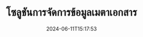 ---
############################# Static ############################
layout: "family"
date:  2024-06-11T15:17:53
draft: false

product: "Metadata"
product_tag: "metadata"

lang: th

############################# Head ############################
head_title: ".NET, Java, Node.js API และแอปจัดการข้อมูลเมตาออนไลน์โดย GroupDocs"
head_description: "API ข้อมูลเมตาของเอกสารดั้งเดิมสำหรับ C# .NET และ Java อ่าน เขียน แก้ไข และเปรียบเทียบข้อมูลเมตาของรูปแบบยอดนิยมทั้งหมด วิเคราะห์และส่งออกข้อมูลเมตา"

############################# Header ############################
title: "โซลูชันการจัดการข้อมูลเมตาเอกสาร"
description:  |
  API และแอปเพื่ออ่าน แก้ไข แทนที่ และลบข้อมูลเมตาของเอกสาร รูปภาพ และรูปแบบไฟล์อื่นๆ บนแพลตฟอร์มยอดนิยม

  เพิ่มข้อมูลเมตาดาต้าที่ซ่อนอยู่ลงในไฟล์และเอกสารธุรกิจของคุณ

  แก้ไขหรือลบข้อมูลเมตาที่แสดงอยู่แล้วในเอกสารของคุณ

  รวบรวมและวิเคราะห์ข้อมูลเกี่ยวกับเอกสารและข้อมูลเมตาของไฟล์

############################# Supported Platforms ###############################
supported_platforms:
  enable: true
  head_title: "เลือกแพลตฟอร์มของคุณ"
  title: "ความเป็นอิสระของแพลตฟอร์ม"
  description: "GroupDocs.Metadata เข้ากันได้กับระบบปฏิบัติการและเฟรมเวิร์กที่หลากหลาย:"
  details_link_title: "เรียนรู้เพิ่มเติม"

  items:
    # items loop
    - title: ".NET"
      description: GroupDocs.Metadata .NET 
      color: "blue"
      tag: "net"
      link: "/metadata/net/"
      features_link: "https://docs.groupdocs.com/metadata/net/system-requirements/"
      features:
          # features loop
          - rows: "4"
            content: |
                    .NET Core 3.0 or higher <br> .NET 5.0 or higher <br> .NET Standard 2.1
      
          # features loop
          - rows: "1"
            content: |
                    Windows <br> Linux <br> Mac OS
      
          # features loop
          - rows: "3"
            content: |
                    Microsoft Visual Studio <br> JetBrains Rider <br> Microsoft Visual Code
      
          # features loop
          - rows: "1"
            content: |
                    70+ file formats
      

    # items loop
    - title: "Java"
      description: GroupDocs.Metadata Java
      color: "red"
      tag: "java"
      link: "/metadata/java/"
      features_link: "https://docs.groupdocs.com/metadata/java/system-requirements/"
      features:
          # features loop
          - rows: "4"
            content: |
                    J2SE 7.0 or higher <br> Kotlin
      
          # features loop
          - rows: "1"
            content: |
                    Windows <br> Linux <br> Mac OS
      
          # features loop
          - rows: "3"
            content: |
                    IntelliJ IDEA <br> Eclipse <br> NetBeans
      
          # features loop
          - rows: "1"
            content: |
                    70+ file formats

    # items loop
    - title: "Node.js"
      description: GroupDocs.Metadata Node.js
      color: "green"
      tag: "nodejs-java"
      link: "/metadata/nodejs-java/"
      features_link: "https://docs.groupdocs.com/metadata/"
      features:
          # features loop
          - rows: "4"
            content: |
                    Node.js 16+ and J2SE 8.0 (1.8)+
      
          # features loop
          - rows: "1"
            content: |
                    Windows <br> Linux <br> Mac OS
      
          # features loop
          - rows: "3"
            content: |
                    Atom <br> Visual Studio Code <br> โปรแกรมแก้ไขข้อความอื่น ๆ
      
          # features loop
          - rows: "1"
            content: |
                    70+ file formats

############################# Features ###############################
features:
  enable: true
  title: "การตรวจสอบคุณสมบัติของ GroupDocs.Metadata"
  description: "โซลูชันของเราได้รับการออกแบบมาเพื่อจัดการข้อมูลเมตาในรูปแบบไฟล์ยอดนิยมมากมาย รวมถึงรูปภาพและเอกสารสำนักงาน"

  items:
    # items loop
    - icon: "protect"
      title: "ปกป้องข้อมูลทางธุรกิจ"
      content: "เพิ่มข้อมูลเมตาที่ซ่อนอยู่ให้กับไฟล์และเอกสารที่ละเอียดอ่อนของคุณ"

    # items loop
    - icon: "control"
      title: "ควบคุมข้อมูลเมตาของเอกสาร"
      content: "รวบรวมข้อมูลโดยละเอียดเกี่ยวกับข้อมูลเมตาที่มีอยู่ในเอกสาร"

    # items loop
    - icon: "manipulate"
      title: "จัดการข้อมูลเมตาดาต้า"
      content: "แก้ไขเนื้อหาหรือลบข้อมูลเมตาในรูปแบบไฟล์ที่รองรับหลายรูปแบบ"

    # items loop
    - icon: "additional"
      title: "คุณสมบัติเพิ่มเติมต่างๆ"
      content: "รับการแสดงตัวอย่างเอกสาร แยกแพ็คเกจข้อมูลเมตา ฯลฯ"

############################# Code Samples ###############################
code_samples:
  enable: true
  title: "ปกป้องเอกสารโดยใช้ข้อมูลเมตา"
  description: "GroupDocs.Metadata ตัวอย่างโค้ดการดำเนินการทั่วไป"

  items:
    # items loop
    - title: "ลบข้อมูลเมตาที่ไม่จำเป็นออกจากรูปภาพและเอกสาร"
      content: "GroupDocs.Metadata ช่วยให้คุณลบข้อมูลที่ซ่อนอยู่ออกจากไฟล์และเอกสารของคุณได้อย่างง่ายดาย คุณสามารถลบรายละเอียด เช่น เวลาและสถานที่ที่ถ่ายภาพ หรือลบข้อมูลผู้แต่งและบรรณาธิการออกจากเอกสาร Office ได้อย่างรวดเร็ว"
      samples:
          # samples loop
          - language: "C#"
            color: "blue"
            content: |
                    <code class="language-csharp" data-lang="csharp">
                        // ส่งผ่านเส้นทางไปยังเอกสารไปยังตัวสร้าง Metadata

                        using (Metadata metadata = new Metadata("source.docx"))
                        {
                            // ลบคุณสมบัติของเอกสารที่เชื่อมต่อกับผู้สร้างและบรรณาธิการ
                            var affected = metadata.RemoveProperties(
                                p => p.Tags.Contains(Tags.Person.Creator) ||
                                    p.Tags.Contains(Tags.Person.Editor);

                            // ผลลัพธ์กระบวนการลบข้อมูลเมตา
                            Console.WriteLine("Properties removed: {0}", affected);

                            // บันทึกเอกสารที่ทำความสะอาด
                            metadata.Save("result.docx");
                        }                    
                    </code>

          # samples loop
          - language: "Java"
            color: "red"
            content: |
                    <code class="language-java" data-lang="java">
                        // ส่งผ่านเส้นทางไปยังเอกสารไปยังตัวสร้าง Metadata

                        try (Metadata metadata = new Metadata("source.docx");{

                            // ลบคุณสมบัติของเอกสารที่เชื่อมต่อกับผู้สร้างและบรรณาธิการ
                            int affected = metadata.removeProperties(
                                new ContainsTagSpecification(Tags.getPerson().getCreator()).or(
                                new ContainsTagSpecification(Tags.getPerson().getEditor())));

                            // ผลลัพธ์กระบวนการลบข้อมูลเมตา
                            System.out.println(String.format("Properties removed: %s", affected));

                            // บันทึกเอกสารที่ทำความสะอาด
                            metadata.save("result.docx");
                        }

                    </code>

          # samples loop
          - language: "TypeScript"
            color: "green"
            content: |
                    <code class="language-java" data-lang="javascript">
                        // ส่งผ่านเส้นทางไปยังเอกสารไปยังตัวสร้าง Metadata

                        const metadata = new groupdocs.metadata.Metadata("source.docx");
    
                        // ลบคุณสมบัติของเอกสารที่เชื่อมต่อกับผู้สร้างและบรรณาธิการ
                        var affected = metadata.removeProperties(
                            new groupdocs.metadata.ContainsTagSpecification(groupdocs.metadata.Tags.getPerson().getCreator()).or(
                            new groupdocs.metadata.ContainsTagSpecification(groupdocs.metadata.Tags.getPerson().getEditor()))
                            );

                        // ผลลัพธ์กระบวนการลบข้อมูลเมตา
                        console.log('Properties removed: ${affected}');

                        // บันทึกเอกสารที่ทำความสะอาด
                        metadata.save("result.docx");                        

                    </code>

############################# Supported Formats ###############################
formats:
  enable: true
  title: "รองรับมากกว่า 70 รูปแบบ"
  description: "GroupDocs.Metadata ช่วยควบคุมข้อมูลเมตาในรูปแบบเอกสารและไฟล์ยอดนิยม"

############################# Metrics ###############################
metrics:
  enable: true
  title: "ความสำเร็จของ GroupDocs.Metadata"
  description: "ค้นพบตัวชี้วัดที่สำคัญของความสำเร็จของห้องสมุดของเรา"

  items:
    # items loop
    - number: "70+"
      title: "รูปแบบที่รองรับ"
      content: "GroupDocs.Metadata รองรับการจัดการข้อมูลเมตาสำหรับรูปแบบไฟล์ยอดนิยมมากกว่า 70 รูปแบบ"

    # items loop
    - number: "700k"
      title: "ดาวน์โหลด NuGet"
      content: "GroupDocs.Metadata สำหรับแพ็คเกจ .NET NuGet ถูกดาวน์โหลดมากกว่า 700,000 ครั้ง"

    # items loop
    - number: "15k"
      title: "ดาวน์โหลดมาเวน"
      content: "GroupDocs.Metadata มีการดาวน์โหลด 15,000 ครั้งบน Maven การจัดการข้อมูลเมตา Java ที่มีประสิทธิภาพ"

    # items loop
    - number: "140+"
      title: "ลูกค้ามีความสุข"
      content: "เนื่องจากบริษัทที่มีชื่อเสียงและนักพัฒนารายบุคคลชอบผลิตภัณฑ์ GroupDocs เพื่อสร้างโซลูชันที่เป็นนวัตกรรม"


############################# Customers ###############################
customers:
  enable: true
  title: "ลูกค้าที่มีความสุขของเรา"
  description: "ผลิตภัณฑ์ GroupDocs ได้รับความไว้วางใจจากลูกค้าจำนวนมากทั่วโลกและใช้ในโซลูชันทางธุรกิจที่มีการแข่งขันสูงทั่วโลก"

  items:
    # items loop
    - title: "BenQ Corporation"
      logo: "benq"
      
    # items loop
    - title: "Nasdaq Stock Market"
      logo: "nasdaq"
      
    # items loop
    - title: "AT&T Inc."
      logo: "att"
      
    # items loop
    - title: "Customer logo AstraZeneca"
      logo: "astrazeneca"
      
    # items loop
    - title: "Central Bank of Argentina"
      logo: "argentinacentralbank"
      
    # items loop
    - title: "Roche Holding AG"
      logo: "roche"
      
    # items loop
    - title: "Capita"
      logo: "capita"
      
    # items loop
    - title: "Axa S.A."
      logo: "axa"
      
    # items loop
    - title: "Instructure Inc."
      logo: "instructure"
      
    # items loop
    - title: "Wipro"
      logo: "wipro"


############################# Actions ###############################
actions:
  enable: true
  title: "พร้อมที่จะเริ่ม?"
  description: "ลองใช้ฟีเจอร์ GroupDocs.Metadata ฟรีในแอปพลิเคชันของคุณ"

  items:
    # items loop
    - title: ".NET"
      color: "blue"
      link: "/metadata/net/"

    # items loop
    - title: "Java"
      color: "red"
      link: "/metadata/java/"

    # items loop
    - title: "Node.js"
      color: "green"
      link: "/metadata/nodejs-java/"      

############################# FAQ ###############################
faq:
  enable: true
  title: "คำถามที่พบบ่อย"
  description: "มีคำถามเกี่ยวกับผลิตภัณฑ์ของเราหรือไม่? เรามีคำตอบ!"

  items:
    # items loop
    - question: "GroupDocs.Metadata ต้องใช้ซอฟต์แวร์บุคคลที่สามสำหรับการประมวลผลข้อมูลเมตาของเอกสารหรือไม่"
      answer: "GroupDocs.Metadata ดำเนินการอย่างเป็นอิสระ ไม่จำเป็นต้องมีไลบรารีภายนอกเช่น Microsoft Office หรือ Adobe Acrobat"

    # items loop
    - question: "ฉันสามารถลองใช้ฟีเจอร์ของ GroupDocs.Metadata ก่อนซื้อได้ไหม"
      answer: "อย่างแน่นอน! GroupDocs.Metadata ให้ทดลองใช้ฟรี ติดตั้งและสำรวจความสามารถของมัน อย่างไรก็ตาม โปรดทราบว่าเวอร์ชันทดลองใช้งานจะเพิ่ม 'ป้ายทดลองใช้งาน' ลงในเอกสารของคุณและประมวลผลเฉพาะ 3 หน้าแรกเท่านั้น เพื่อประสบการณ์ที่สมบูรณ์ รับสิทธิ์ใช้งานชั่วคราวฟรี 30 วันสำหรับฟังก์ชันการทำงานเต็มรูปแบบ ดูรายละเอียด [ที่นี่](https://purchase.groupdocs.com/temporary-license/)"

    # items loop
    - question: "มีใบอนุญาตประเภทใดบ้าง?"
      answer: "กำลังมองหาใบอนุญาต GroupDocs.Metadata อยู่ใช่ไหม? เรามีตัวเลือกต่างๆ มากมายให้กับคุณ เลือกจากใบอนุญาตที่เหมาะกับความต้องการของคุณ โดยพิจารณาจากปัจจัยต่างๆ เช่น จำนวนนักพัฒนาในทีมของคุณ สถานที่ปรับใช้ (เช่น สำนักงานแห่งเดียวหรือที่ทำงานระยะไกล) และการกระจายลูกค้าปลายทางจำเป็นต้องแชร์ SDK/API กับลูกค้าหรือไม่ หรือเลือกสิทธิ์การใช้งานรายเดือน โดยคุณจะชำระเงินตามการใช้งานของคุณด้วยแผนแบบคิดค่าบริการตามปริมาณข้อมูล สำรวจเพิ่มเติมและค้นหาขนาดที่ลงตัวที่สุด [ที่นี่](https://purchase.groupdocs.com/pricing/metadata/net/)"

############################# Cloud Links ###############################
cloud_links:
  enable: true
  title: "รวม GroupDocs.Metadata API โค้ดต่ำ"
  description: "จัดการเมตาดาต้าที่ละเอียดอ่อนในไฟล์ธุรกิจภายในแอปพลิเคชันของคุณโดยใช้ REST API บนคลาวด์ของเรา"
  
  items:
    # items loop
    - title: "GroupDocs.Metadata Cloud for cURL"
      content: "ทำงานร่วมกับ API การจัดการข้อมูลเมตา cURL RESTful เพื่อจัดการข้อมูลเมตาดาต้าของ PDF, Word, Excel, การนำเสนอ, รูปภาพ และไฟล์มัลติมีเดียในแอปพลิเคชันของคุณ"
      icon: "groupdocs_metadata-for-curl"
      link: "https://products.groupdocs.cloud/metadata/curl"

    # items loop
    - title: "GroupDocs.Metadata Cloud for .NET"
      content: "ใช้ REST API ข้อมูลเมตากับ .NET SDK เพื่อเพิ่ม แก้ไข แยก ค้นหา และลบข้อมูลเมตาออกจากรูปแบบเอกสารภายในแอปพลิเคชัน .NET"
      icon: "groupdocs_metadata-for-net"
      link: "https://products.groupdocs.cloud/metadata/net"

    # items loop
    - title: "GroupDocs.Metadata Cloud for Java"
      content: "ปรับปรุงแอปพลิเคชัน Java ของคุณด้วยคุณสมบัติการจัดการข้อมูลเมตาที่มีประสิทธิภาพโดยใช้ Metadata SDK สำหรับ Java"
      icon: "groupdocs_metadata-for-java"
      link: "https://products.groupdocs.cloud/metadata/java"

############################# App links ###############################
app_links:
  enable: true
  title: "GroupDocs.Metadata ไม่มีรหัสแอปรวมอยู่ด้วย"
  description: "เข้าถึงเว็บแอปพลิเคชัน GroupDocs เพื่อจัดการข้อมูลเมตาของเอกสาร ประมวลผลรูปแบบไฟล์ยอดนิยมมากกว่า 70 รูปแบบในเบราว์เซอร์ที่คุณชื่นชอบฟรี"

  items:
    # items loop
    - title: "GroupDocs.Metadata Total"
      content: "แอปฟรีเพื่อดูและแก้ไขข้อมูลเมตาของ Word, Excel, PDF, PowerPoint และเอกสารมากกว่า 70 ประเภท"
      icon: "groupdocs_metadata-app"
      link: "https://products.groupdocs.app/metadata/total"

    # items loop
    - title: "GroupDocs.Metadata DOCX"
      content: "โปรแกรมดูและแก้ไขข้อมูลเมตาออนไลน์ฟรีสำหรับเอกสาร MS Word"
      icon: "groupdocs_words-app"
      link: "https://products.groupdocs.app/metadata/docx"

    # items loop
    - title: "GroupDocs.Metadata PDF"
      content: "ดูหรือแก้ไขข้อมูลเมตาดาต้าของเอกสาร PDF ออนไลน์"
      icon: "groupdocs_pdf-app"
      link: "https://products.groupdocs.app/metadata/pdf"


      


---